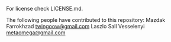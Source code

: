For license check LICENSE.md.

The following people have contributed to this repository:
	Mazdak Farrokhzad <twingoow@gmail.com>
	Laszlo Sall Vesselenyi <metaomega@gmail.com>